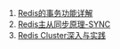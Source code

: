 1. [Redis的事务功能详解](https://www.cnblogs.com/kyrin/p/5967620.html)
1. [Redis主从同步原理-SYNC](https://blog.csdn.net/sk199048/article/details/50725369)
1. [Redis Cluster深入与实践](http://www.sohu.com/a/200298129_466839)